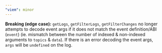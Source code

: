 ```yaml
---
"viem": minor
---
```


**Breaking (edge case):** `getLogs`, `getFilterLogs`, `getFilterChanges` no longer attempts to decode event args if it does not match the event definition/ABI (`event`) (ie. mismatch between the number of indexed & non-indexed arguments to `topics` & `data`). If there is an error decoding the event args, `args` will be `undefined` on the log.
